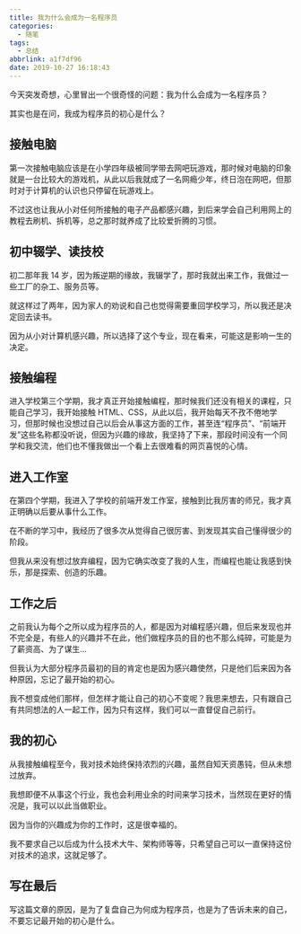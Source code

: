 ```yaml
---
title: 我为什么会成为一名程序员
categories:
  - 随笔
tags:
  - 总结
abbrlink: a1f7df96
date: 2019-10-27 16:18:43
---
```


今天突发奇想，心里冒出一个很奇怪的问题：我为什么会成为一名程序员？

其实也是在问，我成为程序员的初心是什么？

## 接触电脑

第一次接触电脑应该是在小学四年级被同学带去网吧玩游戏，那时候对电脑的印象就是一台比较大的游戏机，从此以后我就成了一名网瘾少年，终日泡在网吧，但那时对于计算机的认识也只停留在玩游戏上。

不过这也让我从小对任何所接触的电子产品都感兴趣，到后来学会自己利用网上的教程去刷机、拆机等，总之那时就养成了比较爱折腾的习惯。

## 初中辍学、读技校

初二那年我 14 岁，因为叛逆期的缘故，我辍学了，那时我就出来工作，我做过一些工厂的杂工、服务员等。

就这样过了两年，因为家人的劝说和自己也觉得需要重回学校学习，所以我还是决定回去读书。

因为从小对计算机感兴趣，所以选择了这个专业，现在看来，可能这是影响一生的决定。

## 接触编程

进入学校第三个学期，我才真正开始接触编程，那时候我们还没有相关的课程，只能自己学习，我开始接触 HTML、CSS，从此以后，我开始每天不孜不倦地学习，但那时候也没想过自己以后会从事这方面的工作，甚至连“程序员”、“前端开发”这些名称都没听说，但因为兴趣的缘故，我坚持了下来，那段时间没有一个同学和我交流，他们也不懂我做出一个看上去很难看的网页喜悦的心情。

## 进入工作室

在第四个学期，我进入了学校的前端开发工作室，接触到比我厉害的师兄，我才真正明确以后要从事什么工作。

在不断的学习中，我经历了很多次从觉得自己很厉害、到发现其实自己懂得很少的阶段。

但我从来没有想过放弃编程，因为它确实改变了我的人生，而编程也能让我感到快乐，那是探索、创造的乐趣。

## 工作之后

之前我认为每个之所以成为程序员的人，都是因为对编程感兴趣，但后来发现也并不完全是，有些人的兴趣并不在此，他们做程序员的目的也不那么纯碎，可能是为了薪资高、为了谋生...

但我认为大部分程序员最初的目的肯定也是因为感兴趣使然，只是他们后来因为各种原因，忘记了最开始的初心。

我不想变成他们那样，但怎样才能让自己的初心不变呢？我思来想去，只有跟自己有共同想法的人一起工作，因为只有这样，我们可以一直督促自己前行。

## 我的初心

从我接触编程至今，我对技术始终保持浓烈的兴趣，虽然自知天资愚钝，但从未想过放弃。

我想即便不从事这个行业，我也会利用业余的时间来学习技术，当然现在更好的情况是，我可以以此当做职业。

因为当你的兴趣成为你的工作时，这是很幸福的。

我不要求自己以后成为什么技术大牛、架构师等等，只希望自己可以一直保持这份对技术的追求，这就足够了。

## 写在最后

写这篇文章的原因，是为了复盘自己为何成为程序员，也是为了告诉未来的自己，不要忘记最开始的初心是什么。
